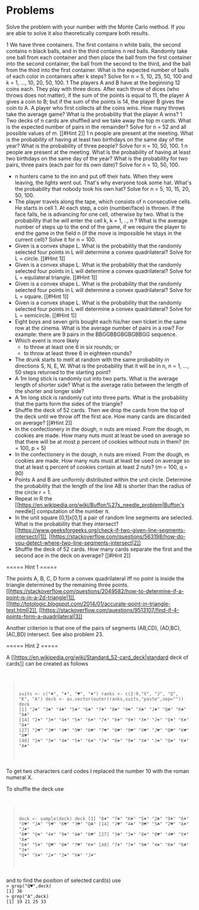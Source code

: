 # Problems 

Solve the problem with your number with the Monte Carlo method. If you are able to solve it also theoretically compare both results.

  1 We have three containers. The first contains n white balls, the second contains  n  black balls, and in the third contains  n  red balls. Randomly take one ball from each container and then place the ball from the first container into the second container, the ball from the second to the third, and the ball from the third into the first container. What is the expected number of balls of each color in containers after  k  steps? Solve for n = 5, 10, 25, 50, 100 and k = 1, ..., 10, 20, 50, 100.
  1 The players  A  and  B  have at the beginning 12 coins each. They play with three dices. After each throw of dices (who throws does not matter), if the sum of the points is equal to 11, the player A gives a coin to B; but if the sum of the points is 14, the player B  gives the coin to  A. A player who first collects all the coins wins. How many throws take the average game? What is the probability that the player A wins?
  1 Two decks of n  cards are shuffled and we take away the top  m cards. What is the expected number of pairs in the remainder? Solve for n = 52 and all possible values of m. [[#Hint 2]]
  1 n  people are present at the meeting. What is the probability of having at least two birthdays on the same day of the year? What is the probability of three people? Solve for n = 10, 50, 100.
  1 n  people are present at the meeting. What is the probability of having at least two birthdays on the same day of the year? What is the probability for two pairs, three pairs (each pair for its own date)? Solve for n = 10, 50, 100.
  - n hunters came to the inn and put off their hats. When they were leaving, the lights went out. That's why everyone took some hat. What's the probability that nobody took his own hat? Solve for n = 5, 10, 15, 20, 50, 100.
  - The player travels along the tape, which consists of  n  consecutive cells. He starts in cell 1. At each step, a coin (number/face) is thrown. If the face falls, he is advancing for one cell, otherwise by two. What is the probability that he will enter the cell k, k = 1, .., n ? What is the average number of steps up to the end of the game, if we require the player to end the game in the field  n (if the move is impossible he stays in the current cell)? Solve it for n = 100.
  - Given is a convex shape L. What is the probability that the randomly selected four points in L will determine a convex quadrilateral? Solve for L = circle. [[#Hint 1]]
  - Given is a convex shape L. What is the probability that the randomly selected four points in L will determine a convex quadrilateral? Solve for L = equilateral triangle. [[#Hint 1]]
  - Given is a convex shape L. What is the probability that the randomly selected four points in L will determine a convex quadrilateral? Solve for L = square. [[#Hint 1]]
  - Given is a convex shape L. What is the probability that the randomly selected four points in L will determine a convex quadrilateral? Solve for L = semicircle. [[#Hint 1]]
  - Eight boys and seven girls bought each his/her own ticket in the same row at the cinema. What is the average number of pairs in a row? For example: there are 9 pairs in the BBGGBBGBGBGBBGG sequence.
  - Which event is more likely
    *  to throw at least one 6 in six rounds; or
    *  to throw at least three 6 in eighteen rounds?
  - The drunk starts to melt at random with the same probability in directions S, N, E, W. What is the probability that it will be in n, n = 1, ..., 50 steps returned to the starting point?
  - A  1m  long stick is randomly cut into two parts. What is the average length of shorter side? What is the average ratio between the length of the shorter and longer side?
  - A  1m  long stick is randomly cut into three parts. What is the probability that the parts form the sides of the triangle?
  - Shuffle the deck of 52 cards. Then we drop the cards from the top of the deck until we throw off the first ace. How many cards are discarded on average? [[#Hint 2]]
  - In the confectionery in the dough, n nuts are mixed. From the dough, m cookies are made. How many nuts must at least be used on average so that there will be at most p percent of cookies without nuts in them? (m = 100, p = 5)
  - In the confectionery in the dough, n nuts are mixed. From the dough, m cookies are made. How many nuts must at least be used on average so that at least q percent of cookies contain at least 2 nuts? (m = 100, q = 90)
  - Points A and B are uniformly distributed within the unit circle. Determine the probability that the length of the line AB is shorter than the radius of the circle r = 1.
  - Repeat in R the [[https://en.wikipedia.org/wiki/Buffon%27s_needle_problem|Buffon's needle]] computation of the number π.
  - In the unit square [0,1]x[0,1] a pair of random line segments are selected. What is the probability that they intersect? [[https://www.geeksforgeeks.org/check-if-two-given-line-segments-intersect/|1]], [[https://stackoverflow.com/questions/563198/how-do-you-detect-where-two-line-segments-intersect|2]]
  - Shuffle the deck of 52 cards. How many cards separate the first and the second ace in the deck on average? [[#Hint 2]]


===== Hint 1 =====

The points A, B, C, D form a convex quadrilateral iff no point is inside the triangle determined by the remaining three points. [[https://stackoverflow.com/questions/2049582/how-to-determine-if-a-point-is-in-a-2d-triangle|1]], [[http://totologic.blogspot.com/2014/01/accurate-point-in-triangle-test.html|2]], [[https://stackoverflow.com/questions/9513107/find-if-4-points-form-a-quadrilateral|3]]

Another criterion is that one of the pairs of segments  (AB,CD), (AD,BC), (AC,BD) intersect. See also problem 23.	

===== Hint 2 =====

A [[https://en.wikipedia.org/wiki/Standard_52-card_deck|standard deck of cards]] can be created as follows
<code>
> suits <- c("♣", "♦", "♥", "♠")
> ranks <- c(2:9,"X", "J", "Q", "K", "A")
> deck <- as.vector(outer(ranks,suits,"paste",sep=""))
> deck
 [1] "2♣" "3♣" "4♣" "5♣" "6♣" "7♣" "8♣" "9♣" "X♣" "J♣" "Q♣" "K♣" "A♣"
[14] "2♦" "3♦" "4♦" "5♦" "6♦" "7♦" "8♦" "9♦" "X♦" "J♦" "Q♦" "K♦" "A♦"
[27] "2♥" "3♥" "4♥" "5♥" "6♥" "7♥" "8♥" "9♥" "X♥" "J♥" "Q♥" "K♥" "A♥"
[40] "2♠" "3♠" "4♠" "5♠" "6♠" "7♠" "8♠" "9♠" "X♠" "J♠" "Q♠" "K♠" "A♠"
</code>
To get two characters card codes I replaced the number 10 with the roman numeral X.

To shuffle the deck use
<code>
> deck <- sample(deck)
> deck
 [1] "8♦" "7♣" "K♣" "5♠" "2♣" "9♦" "6♦" "X♥" "J♣" "5♥" "K♥" "3♥" "Q♣"
[14] "J♥" "4♣" "9♥" "5♣" "2♥" "A♦" "J♠" "A♥" "Q♠" "4♦" "9♠" "A♣" "6♥"
[27] "3♣" "3♠" "8♠" "8♥" "4♥" "X♦" "A♠" "6♠" "5♦" "Q♥" "8♣" "7♥" "K♦"
[40] "7♦" "7♠" "9♣" "4♠" "K♠" "6♣" "3♦" "Q♦" "X♠" "2♦" "2♠" "X♣" "J♦"
</code>
and to find the position of selected card(s) use
<code>
> grep("Q♥",deck)
[1] 36
> grep("A",deck)
[1] 19 21 25 33
</code>

<HTML><!--
https://demonstrations.wolfram.com/ConcaveRandomQuadrilateralsFromFourPointsInADisk/

17. 53/5 = 10.6 
   https://www.quora.com/What-is-the-expected-number-of-cards-that-need-to-be-turned-over-in-a-regular-52-card-deck-in-order-to-see-the-first-ace
--></HTML>

\\

[[ru:hse:snet22:stu|Snet projects]] 


